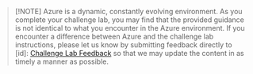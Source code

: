> [!NOTE] Azure is a dynamic, constantly evolving environment. As you complete your challenge lab, you may find that the provided guidance is not identical
to what you encounter in the Azure environment. If you encounter a difference between Azure and the challenge lab instructions, please let us know by submitting
feedback directly to [id]: [Challenge Lab Feedback](mailto:remotelab.ecs.de@arrow.com "Challenge Lab Feedback")  so that we may update the content in as timely a manner as possible.
